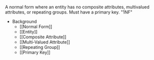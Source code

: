 A normal form where an entity has no composite attributes, multivalued attributes, or repeating groups. Must have a primary key. "1NF"

- Background
	- [[Normal Form]]
	- [[Entity]]
	- [[Composite Attribute]]
	- [[Multi-Valued Attribute]]
	- [[Repeating Group]]
	- [[Primary Key]]